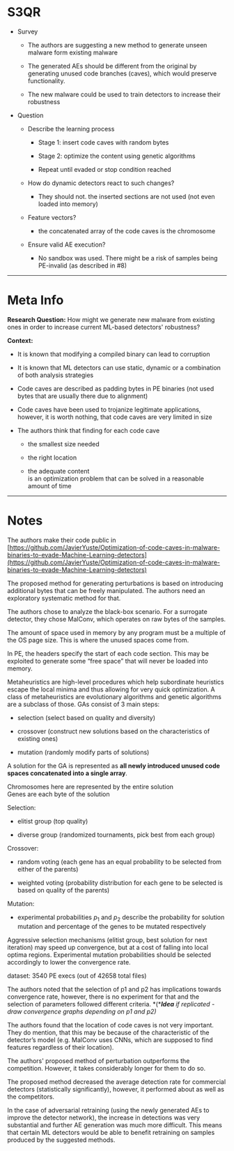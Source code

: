 # S3QR

- Survey

  - The authors are suggesting a new method to generate unseen malware form existing malware

  - The generated AEs should be different from the original by generating unused code branches (caves), which would preserve functionality.

  - The new malware could be used to train detectors to increase their robustness

- Question

  - Describe the learning process

    - Stage 1: insert code caves with random bytes

    - Stage 2: optimize the content using genetic algorithms

    - Repeat until evaded or stop condition reached

  - How do dynamic detectors react to such changes?

    - They should not. the inserted sections are not used (not even loaded into memory)

  - Feature vectors?

    - the concatenated array of the code caves is the chromosome

  - Ensure valid AE execution?

    - No sandbox was used. There might be a risk of samples being PE-invalid (as described in #8)

* * *

# Meta Info

**Research Question:** How might we generate new malware from existing ones in order to increase current ML-based detectors' robustness?

**Context:**

- It is known that modifying a compiled binary can lead to corruption

- It is known that ML detectors can use static, dynamic or a combination of both analysis strategies

- Code caves are described as padding bytes in PE binaries (not used bytes that are usually there due to alignment)

- Code caves have been used to trojanize legitimate applications, however, it is worth nothing, that code caves are very limited in size

- The authors think that finding for each code cave

  - the smallest size needed

  - the right location

  - the adequate content  
        is an optimization problem that can be solved in a reasonable amount of time

* * *

# Notes

The authors make their code public in [https://github.com/JavierYuste/Optimization-of-code-caves-in-malware-binaries-to-evade-Machine-Learning-detectors](https://github.com/JavierYuste/Optimization-of-code-caves-in-malware-binaries-to-evade-Machine-Learning-detectors)

The proposed method for generating perturbations is based on introducing additional bytes that can be freely manipulated. The authors need an exploratory systematic method for that.

The authors chose to analyze the black-box scenario. For a surrogate detector, they chose MalConv, which operates on raw bytes of the samples.

The amount of space used in memory by any program must be a multiple of the OS page size. This is where the unused spaces come from.

In PE, the headers specify the start of each code section. This may be exploited to generate some “free space” that will never be loaded into memory.

Metaheuristics are high-level procedures which help subordinate heuristics escape the local minima and thus allowing for very quick optimization. A class of metaheuristics are evolutionary algorithms and genetic algorithms are a subclass of those. GAs consist of 3 main steps:

- selection (select based on quality and diversity)

- crossover (construct new solutions based on the characteristics of existing ones)

- mutation (randomly modify parts of solutions)

A solution for the GA is represented as **all newly introduced unused code spaces concatenated into a single array**.

Chromosomes here are represented by the entire solution  
Genes are each byte of the solution

Selection:

- elitist group (top quality)

- diverse group (randomized tournaments, pick best from each group)

Crossover:

- random voting (each gene has an equal probability to be selected from either of the parents)

- weighted voting (probability distribution for each gene to be selected is based on quality of the parents)

Mutation:

- experimental probabilities $p_1$ and $p_2$ describe the probability for solution mutation and percentage of the genes to be mutated respectively

Aggressive selection mechanisms (elitist group, best solution for next iteration) may speed up convergence, but at a cost of falling into local optima regions. Experimental mutation probabilities should be selected accordingly to lower the convergence rate.

dataset: 3540 PE execs (out of 42658 total files)

The authors noted that the selection of p1 and p2 has implications towards convergence rate, however, there is no experiment for that and the selection of parameters followed different criteria. *(****Idea*** *if replicated - draw convergence graphs depending on p1 and p2)*

The authors found that the location of code caves is not very important. They do mention, that this may be because of the characteristic of the detector’s model (e.g. MalConv uses CNNs, which are supposed to find features regardless of their location).

The authors' proposed method of perturbation outperforms the competition. However, it takes considerably longer for them to do so.

The proposed method decreased the average detection rate for commercial detectors (statistically significantly), however, it performed about as well as the competitors.

In the case of adversarial retraining (using the newly generated AEs to improve the detector network), the increase in detections was very substantial and further AE generation was much more difficult. This means that certain ML detectors would be able to benefit retraining on samples produced by the suggested methods.
